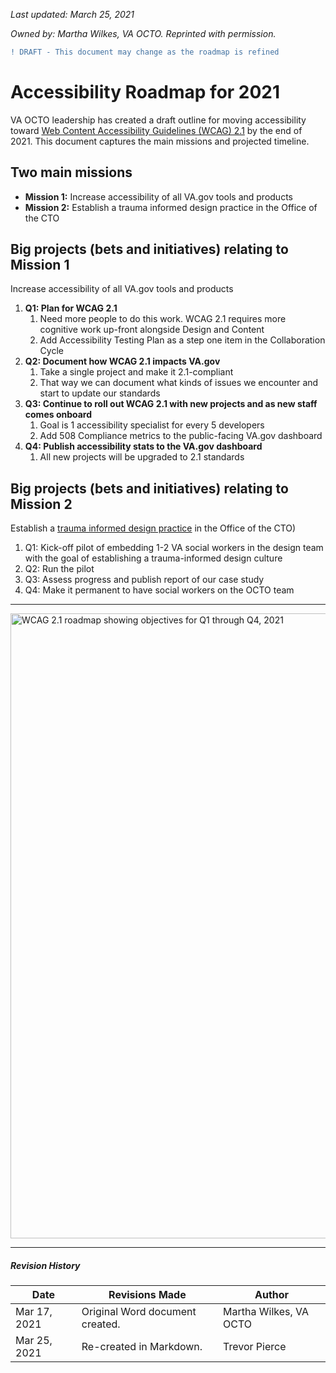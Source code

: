 *Last updated: March 25, 2021*

*Owned by: Martha Wilkes, VA OCTO. Reprinted with permission.*

```diff
! DRAFT - This document may change as the roadmap is refined
```

# Accessibility Roadmap for 2021
VA OCTO leadership has created a draft outline for moving accessibility toward [Web Content Accessibility Guidelines (WCAG) 2.1](https://www.w3.org/TR/WCAG21/) by the end of 2021. This document captures the main missions and projected timeline.

## Two main missions
- **Mission 1:** Increase accessibility of all VA.gov tools and products
- **Mission 2:** Establish a trauma informed design practice in the Office of the CTO

## Big projects (bets and initiatives) relating to Mission 1
Increase accessibility of all VA.gov tools and products

1. **Q1: Plan for WCAG 2.1**
    1. Need more people to do this work. WCAG 2.1 requires more cognitive work up-front alongside Design and Content
    1. Add Accessibility Testing Plan as a step one item in the Collaboration Cycle
1. **Q2: Document how WCAG 2.1 impacts VA.gov**
    1. Take a single project and make it 2.1-compliant
    1. That way we can document what kinds of issues we encounter and start to update our standards
1. **Q3: Continue to roll out WCAG 2.1 with new projects and as new staff comes onboard**
    1. Goal is 1 accessibility specialist for every 5 developers
    1. Add 508 Compliance metrics to the public-facing VA.gov dashboard
1. **Q4: Publish accessibility stats to the VA.gov dashboard**
    1. All new projects will be upgraded to 2.1 standards

## Big projects (bets and initiatives) relating to Mission 2
Establish a [trauma informed design practice](https://www.slideshare.net/TheresaStewart1/intro-to-trauma-informed-design) in the Office of the CTO)

1. Q1: Kick-off pilot of embedding 1-2 VA social workers in the design team with the goal of establishing a trauma-informed design culture
1. Q2: Run the pilot
1. Q3: Assess progress and publish report of our case study
1. Q4: Make it permanent to have social workers on the OCTO team

---
<img width="1000" alt="WCAG 2.1 roadmap showing objectives for Q1 through Q4, 2021" src="https://user-images.githubusercontent.com/934879/112547072-43f30200-8d88-11eb-8d37-484f0a8beadb.png">


---
##### Revision History

Date | Revisions Made | Author
-----|----------------|--------
Mar 17, 2021 | Original Word document created. | Martha Wilkes, VA OCTO
Mar 25, 2021 | Re-created in Markdown. | Trevor Pierce
